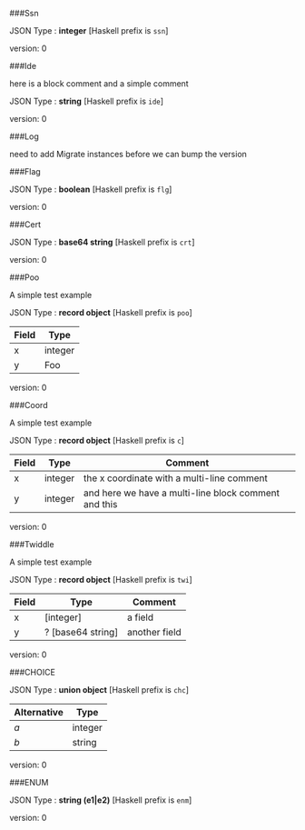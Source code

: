 ###Ssn



JSON Type : **integer** [Haskell prefix is `ssn`]

version: 0


###Ide

here is a block comment
and a simple comment


JSON Type : **string** [Haskell prefix is `ide`]

version: 0

###Log

need to add Migrate instances 
before we can bump the version 



###Flag



JSON Type : **boolean** [Haskell prefix is `flg`]

version: 0


###Cert



JSON Type : **base64 string** [Haskell prefix is `crt`]

version: 0


###Poo

A simple test example


JSON Type : **record object** [Haskell prefix is `poo`]

Field | Type
----- | -------
x     | integer
y     | Foo
version: 0


###Coord

A simple test example


JSON Type : **record object** [Haskell prefix is `c`]

Field | Type    | Comment
----- | ------- | -------
x     | integer | the x coordinate with a multi-line comment
y     | integer | and here we have a multi-line                        block comment                         and this
version: 0


###Twiddle

A simple test example


JSON Type : **record object** [Haskell prefix is `twi`]

Field | Type              | Comment
----- | ----------------- | -------
x     | [integer]         | a field
y     | ? [base64 string] | another field
version: 0


###CHOICE



JSON Type : **union object** [Haskell prefix is `chc`]

Alternative | Type
----------- | -------
_a_         | integer
_b_         | string
version: 0


###ENUM



JSON Type : **string (e1|e2)** [Haskell prefix is `enm`]

version: 0



